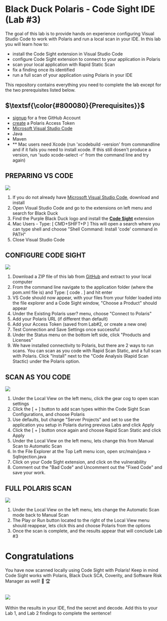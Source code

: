 # Black Duck Polaris - Code Sight IDE (Lab #3)

The goal of this lab is to provide hands on experience configuring Visual Studio Code to work with Polaris and run a local scan in your IDE. In this lab you will learn how to:
- install the Code Sight extension in Visual Studio Code
- configure Code Sight extension to connect to your application in Polaris
- scan your local application with Rapid Static Scan
- fix a finding once its identified
- run a full scan of your application using Polaris in your IDE

This repository contains everything you need to complete the lab except for the two prerequisites listed below.

## $\textsf{\color{#800080}{Prerequisites}}$

- [signup](https://github.com/signup) for a free GitHub Account
- [create](https://polaris.blackduck.com/developer/default/polaris-documentation/t_make-token) a Polaris Access Token
- [Microsoft Visual Studio Code](https://code.visualstudio.com/)
- Java
- Maven
- ** Mac users need Xcode (run 'xcodebuild -version' from commandline and if it fails you need to install xcode. If this still dosen't produce a version, run 'sudo xcode-select -r' from the command line and try again)


## PREPARING VS CODE
![](https://img.shields.io/badge/steps-blueviolet?style=for-the-badge)
1. If you do not already have [Microsoft Visual Studio Code](https://code.visualstudio.com/), download and install
2. Open Visual Studio Code and go to the extensions on left menu and search for Black Duck
3. Find the Purple Black Duck logo and install the **<ins>Code Sight</ins>** extension
4. Mac Users - Type: [ CMD+SHIFT+P ] This will open a search where you can type shell and choose "Shell Command: Install 'code' command in PATH"
5. Close Visual Studio Code


## CONFIGURE CODE SIGHT
![](https://img.shields.io/badge/steps-blueviolet?style=for-the-badge)
1. Download a ZIP file of this lab from [GitHub](https://github.com/itsnotjason/polaris-codesight-lab) and extract to your local computer
2. From the command line navigate to the application folder (where the pom.xml file is) and Type: [ code . ] and hit enter
3. VS Code should now appear, with your files from your folder loaded into the file explorer and a Code Sight window, "Choose a Product" should appear
4. Under the Existing Polaris user? menu, choose "Connect to Polaris"
5. Add your Polaris URL (if different than default)
6. Add your Access Token (saved from Lab#2, or create a new one)
7. Test Connection and Save Settings once successful
8. Under the Status menu on the bottom left side, click "Products and Licenses"
9. We have installed connectivity to Polaris, but there are 2 ways to run scans. You can scan as you code with Rapid Scan Static, and a full scan with Polaris. Click "Install" next to the "Code Analysis (Rapid Scan Stactic) under the Polaris option.


## SCAN AS YOU CODE
![](https://img.shields.io/badge/steps-blueviolet?style=for-the-badge)
1. Under the Local View on the left menu, click the gear cog to open scan settings
2. Click the [ + ] button to add scan types within the Code Sight Scan Configurations, and choose Polaris
3. Use defaults, but change "Server Projects" and set to use the application you setup in Polaris during previous Labs and click Apply
4. Click the [ + ] button once again and choose Rapid Scan Static and click Apply
5. Under the Local View on the left menu, lets change this from Manual Scan to Automatic Scan
6. In the File Explorer at the Top Left menu icon, open src/main/java > SqlInjection.java
7. Click on your Code Sight extension, and click on the vulnerability
8. Comment out the "Bad Code" and Uncomment out the "Fixed Code" and save your work.


## FULL POLARIS SCAN
![](https://img.shields.io/badge/steps-blueviolet?style=for-the-badge)
1. Under the Local View on the left menu, lets change the Automatic Scan mode back to Manual Scan
2. The Play or Run button located to the right of the Local View menu should reappear, lets click this and choose Polaris from the options
3. Once the scan is complete, and the results appear that will conclude Lab #3

# Congratulations

You have now scanned locally using Code Sight with Polaris! Keep in mind Code Sight works with Polaris, Black Duck SCA, Coverity, and Software Risk Manager as well! :clap: :trophy:

## ![](https://img.shields.io/badge/optional-CTF-blueviolet?style=for-the-badge)
Within the results in your IDE, find the secret and decode. Add this to your Lab 1, and Lab 2 findings to complete the sentence!
